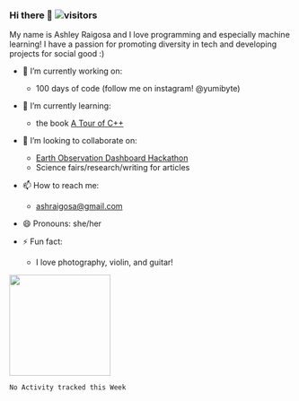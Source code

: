 ### Hi there 👋             ![visitors](https://visitor-badge.glitch.me/badge?page_id=page.id)

My name is Ashley Raigosa and I love programming and especially machine learning! I have a passion for promoting diversity in tech and developing projects for social good :)

- 🔭 I’m currently working on:
    - 100 days of code (follow me on instagram! @yumibyte)

- 🌱 I’m currently learning:
    - the book [A Tour of C++](https://www.amazon.com/Tour-2nd-Depth-Bjarne-Stroustrup/dp/0134997832/ref=sr_1_1?dchild=1&gclid=Cj0KCQjwweyFBhDvARIsAA67M70xMl_tNK7CQcu5VKu3z16DURF2o73yE4OQ4CA_wtM6373nzpG9cIoaAk56EALw_wcB&hvadid=409932857683&hvdev=c&hvlocphy=9032466&hvnetw=g&hvqmt=e&hvrand=8998179570906836542&hvtargid=kwd-306733271500&hydadcr=22532_11318161&keywords=a+tour+of+c%2B%2B&qid=1622926506&sr=8-1) 
- 👯 I’m looking to collaborate on:
    - [Earth Observation Dashboard Hackathon](https://www.eodashboardhackathon.org/)
    - Science fairs/research/writing for articles
- 📫 How to reach me:
    - ashraigosa@gmail.com
- 😄 Pronouns: she/her
- ⚡ Fun fact: 
    - I love photography, violin, and guitar! 

<img height="180em" src="https://github-readme-stats.vercel.app/api?username=yumibyte&show_icons=true&hide_border=true&&count_private=true&include_all_commits=true" />

<!--START_SECTION:waka-->
```text
No Activity tracked this Week
```
<!--END_SECTION:waka-->


<!--
**yumibyte/yumibyte** is a ✨ _special_ ✨ repository because its `README.md` (this file) appears on your GitHub profile.

Here are some ideas to get you started:

- 🔭 I’m currently working on ...
- 🌱 I’m currently learning ...
- 👯 I’m looking to collaborate on ...
- 🤔 I’m looking for help with ...
- 💬 Ask me about ...
- 📫 How to reach me: ...
- 😄 Pronouns: sf
- ⚡ Fun fact: ...
-->
